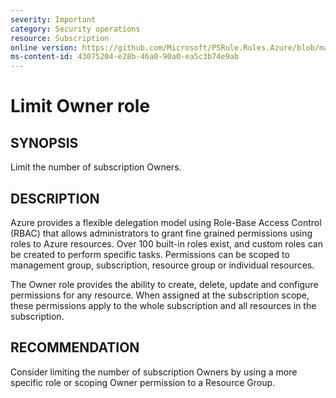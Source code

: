 ```yaml
---
severity: Important
category: Security operations
resource: Subscription
online version: https://github.com/Microsoft/PSRule.Rules.Azure/blob/main/docs/rules/en/Azure.RBAC.LimitOwner.md
ms-content-id: 43075204-e28b-46a0-90a0-ea5c3b74e9ab
---
```


# Limit Owner role

## SYNOPSIS

Limit the number of subscription Owners.

## DESCRIPTION

Azure provides a flexible delegation model using Role-Base Access Control (RBAC) that allows administrators to grant fine grained permissions using roles to Azure resources. Over 100 built-in roles exist, and custom roles can be created to perform specific tasks.
Permissions can be scoped to management group, subscription, resource group or individual resources.

The Owner role provides the ability to create, delete, update and configure permissions for any resource.
When assigned at the subscription scope, these permissions apply to the whole subscription and all resources in the subscription.

## RECOMMENDATION

Consider limiting the number of subscription Owners by using a more specific role or scoping Owner permission to a Resource Group.
